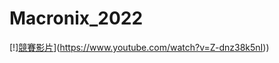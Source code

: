 # Macronix_2022
[!][競賽影片](https://img.youtube.com/vi/Z-dnz38k5nI/0.jpg)](https://www.youtube.com/watch?v=Z-dnz38k5nI))
